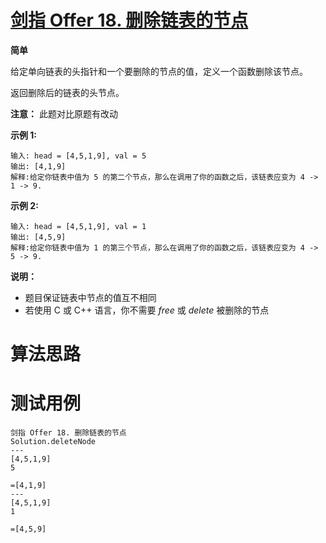 # [剑指 Offer 18. 删除链表的节点][cnTitle]

**简单**

给定单向链表的头指针和一个要删除的节点的值，定义一个函数删除该节点。

返回删除后的链表的头节点。

**注意：** 此题对比原题有改动

**示例 1:** 

```
输入: head = [4,5,1,9], val = 5
输出: [4,1,9]
解释:给定你链表中值为 5 的第二个节点，那么在调用了你的函数之后，该链表应变为 4 -> 1 -> 9.

```

**示例 2:** 

```
输入: head = [4,5,1,9], val = 1
输出: [4,5,9]
解释:给定你链表中值为 1 的第三个节点，那么在调用了你的函数之后，该链表应变为 4 -> 5 -> 9.

```



**说明：** 

- 题目保证链表中节点的值互不相同 
- 若使用 C 或 C++ 语言，你不需要  *free*  或  *delete*  被删除的节点




# 算法思路

# 测试用例
```
剑指 Offer 18. 删除链表的节点
Solution.deleteNode
---
[4,5,1,9]
5

=[4,1,9]
---
[4,5,1,9]
1

=[4,5,9]
```

[cnTitle]: https://leetcode-cn.com/problems/shan-chu-lian-biao-de-jie-dian-lcof/
